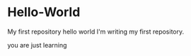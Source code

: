 # Hello-World
My first repository
hello world
I'm writing my first repository.
<html>
  <head>
    <title> Oluwatobi </title>
  </head>
  <body> you are just learning </body>
</html>  
  
